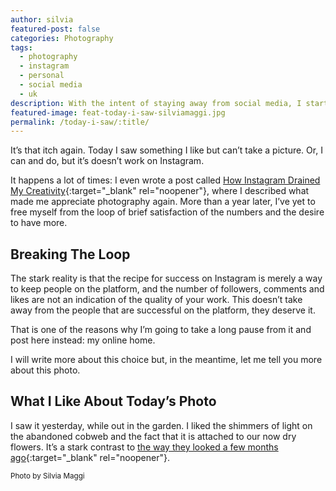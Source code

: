 ```yaml
---
author: silvia
featured-post: false
categories: Photography
tags:
  - photography
  - instagram
  - personal
  - social media
  - uk
description: With the intent of staying away from social media, I started "Today I Saw", a series where I post one photo and a few thoughts about it.
featured-image: feat-today-i-saw-silviamaggi.jpg
permalink: /today-i-saw/:title/
---
```

It’s that itch again. Today I saw something I like but can’t take a picture. Or, I can and do, but it’s doesn’t work on Instagram.

<!--more-->

It happens a lot of times: I even wrote a post called [How Instagram Drained My Creativity](https://silviamaggidesign.com/2019/05/27/how-instagram-drained-my-creativity/){:target="_blank" rel="noopener"}, where I described what made me appreciate photography again. More than a year later, I’ve yet to free myself from the loop of brief satisfaction of the numbers and the desire to have more.

## Breaking The Loop

The stark reality is that the recipe for success on Instagram is merely a way to keep people on the platform, and the number of followers, comments and likes are not an indication of the quality of your work. This doesn’t take away from the people that are successful on the platform, they deserve it.

That is one of the reasons why I’m going to take a long pause from it and post here instead: my online home.

I will write more about this choice but, in the meantime, let me tell you more about this photo.

## What I Like About Today’s Photo

I saw it yesterday, while out in the garden. I liked the shimmers of light on the abandoned cobweb and the fact that it is attached to our now dry flowers. It’s a stark contrast to [the way they looked a few months ago](https://silviamaggidesign.com/creativity/isolation-photo-diary/){:target="_blank" rel="noopener"}.

<small>Photo by Silvia Maggi</small>